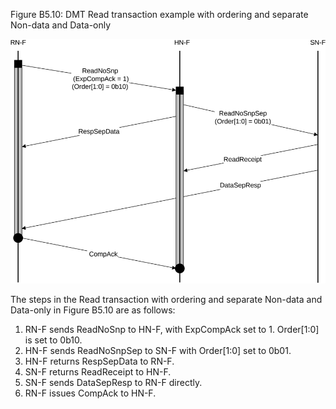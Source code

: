 Figure B5.10: DMT Read transaction example with ordering and separate Non-data and Data-only

![Image](page_279/image_000000_06a33629ed8d6d8dee2907aeb4f80cf69cf73c4a0ffa0e96613a689d6a6ff416.png)

The steps in the Read transaction with ordering and separate Non-data and Data-only in Figure B5.10 are as follows:

1. RN-F sends ReadNoSnp to HN-F, with ExpCompAck set to 1. Order[1:0] is set to 0b10.
2. HN-F sends ReadNoSnpSep to SN-F with Order[1:0] set to 0b01.
3. HN-F returns RespSepData to RN-F.
4. SN-F returns ReadReceipt to HN-F.
5. SN-F sends DataSepResp to RN-F directly.
6. RN-F issues CompAck to HN-F.